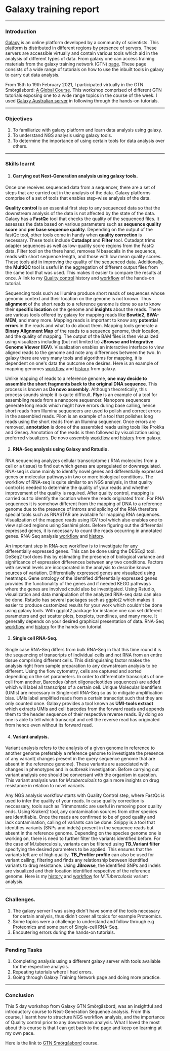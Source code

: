 # **Galaxy training report**

---

### **Introduction**

[Galaxy](https://galaxyproject.org/community/) is an online platform developed by a community of scientists. This platform is distributed in different regions by presence of [servers](https://galaxyproject.org/usegalaxy/). These servers are accessible virtually and contain various tools which aid in the analysis of different types of data. From galaxy one can access training materials from the galaxy training network (GTN) [page](https://training.galaxyproject.org/). These page consists  of a wide range of tutorials on how to use the inbuilt tools in galaxy to carry out data analysis. 

From 15th to 19th February 2021, I participated virtually in the GTN Smörgåsbord: [A Global Course](https://training.galaxyproject.org/training-material/smorgasbord.html). This workshop comprised of different GTN tutorials exposing one to a wide range topics in the course of the week. I used [Galaxy Australian server](https://usegalaxy.org.au/) in following through the hands-on tutorials. 

---

### **Objectives**
1. To familiarize with galaxy platform and learn data analysis using galaxy.
2. To understand NGS analysis using galaxy tools.
3. To determine the importance of using certain tools for data analysis over others.

---

### **Skills learnt**

1. #### **Carrying out Next-Generation analysis using galaxy tools.**

Once one receives sequenced data from a sequencer, there are a set of steps that are carried out in the analysis of the data. Galaxy platforms comprise of a set of tools that enables step-wise analysis of the data. 

**Quality control** is an essential first step to any sequenced data so that the downstream analysis of the data is not affected by the state of the data. Galaxy has a **FastQc** tool that checks the quality of the sequenced files. It assesses the data based on various parameters such as **sequence quality score** and **per base sequence quality**. Depending on the output of the fastQc tool, other tools come in handy when **quality correction** is necessary. These tools include **Cutadapt** and **Filter** tool. Cutadapt trims adapter sequences as well as low-quality score regions from the FastQ data. Filter tool on the there hand, removes N basecalls in the sequence, reads with short sequence length, and those with low mean quality scores. These tools aid in improving the quality of the sequenced data. Additionally, the **MultiQC** tool is useful in the aggregation of different output files from the same tool that was used. This makes it easier to compare the results at once. A link to my [Quality control](https://usegalaxy.org.au/u/rosewambui/h/quality-control) history and [workflow](https://usegalaxy.org.au/u/rosewambui/w/workflow-constructed-from-history-quality-control) of the hands-on tutorial.
  
Sequencing tools such as Illumina produce short reads of sequences whose genomic context and their location on the genome is not known. Thus **alignment** of the short reads to a reference genome is done so as to know their **specific location** on the genome and **insights** about the reads. There are various tools offered by galaxy for mapping reads like **Bowtie2, BWA-MEM**, and many more. Mapping reads is important to know any **potential errors** in the reads and what to do about them. Mapping tools generate a **Binary Alignment Map** of the reads to a sequence genome, their location, and the quality of mapping. The output of the BAM files is then visualized using visualizers including (but not limited to) **JBrowse and Integrative Genome Viewer (IGV)**. Visualization enables an interactive interface to view aligned reads to the genome and note any differences between the two. In galaxy there are very many tools and algorithms for mapping, it is dependent on one's data the outcome one desires. Here is an example of mapping genomes [workflow](https://usegalaxy.org.au/u/rosewambui/w/workflow-constructed-from-history-sequence-mapping) and [history](https://usegalaxy.org.au/u/rosewambui/h/sequence-mapping) from galaxy.
    
Unlike mapping of reads to a reference genome, **one may decide to assemble the short fragments back to the original DNA sequence**. This process is known as **De novo assembly**. Although theoretically, this process sounds simple it is quite difficult. **Flye** is an example of a tool for assembling reads from a nanopore sequencer. Nanopore sequencers generate long reads which might have errors during base calling, hence short reads from Illumina sequencers are used to polish and correct errors in the assembled reads. Pilon is an example of a tool that polishes long reads using the short reads from an Illumina sequencer. Once errors are removed, **annotation** is done of the assembled reads using tools like Prokka and Geseq. Annotation of the reads is then followed by visualization using preferred visualizers. De novo assembly [workflow](https://usegalaxy.org.au/u/rosewambui/w/workflow-constructed-from-history-chloroplast-genome-assembly) and [history](https://usegalaxy.org.au/u/rosewambui/h/chloroplast-genome-assembly) from galaxy.
	
2. #### **RNA-Seq analysis using Galaxy and Rstudio.**

RNA sequencing analyzes cellular transcriptome ( RNA molecules from a cell or a tissue) to find out which genes are upregulated or downregulated. RNA-seq is done mainly to identify novel genes and differentially expressed genes or molecular pathways in two or more biological conditions. The workflow of RNA-seq is quite similar to an NGS analysis, in that quality control is needed to determine the quality of your reads and whether improvement of the quality is required. After quality control, mapping is carried out to identify the location where the reads originated from. For RNA sequences it is somehow different from the mapping of DNA to a reference genome due to the presence of introns and splicing of the RNA therefore special tools such as RNASTAR are available for mapping RNA sequences. Visualization of the mapped reads using IGV tool which also enables one to view spliced regions using Sashimi plots. Before figuring out the differential expressed genes, it is necessary to count the reads occurring in annotated genes. RNA-Seq analysis [workflow](https://usegalaxy.org.au/u/rosewambui/w/workflow-constructed-from-history-rna-seqanalysis) and [history](https://usegalaxy.org.au/u/rosewambui/h/rna-seq).
   
An important step in RNA-seq workflow is to investigate for any differentially expressed genes. This can be done using the DESEq2 tool. DeSeq2 tool does this by estimating the presence of biological variance and significance of expression differences between any two conditions. Factors with several levels are incorporated in the analysis to describe known sources of variation. Differentially expressed genes are visualized using heatmaps. Gene ontology of the identified differentially expressed genes provides the functionality of the genes and if needed KEGG pathways where the genes are involved could also be investigated. Using Rstudio, visualization and data manipulation of the analyzed RNA-seq data can also be done. Rstudio has several packages such as ggplot2 which makes it easier to produce customized results for your work which couldn't be done using galaxy tools. With ggplot2 package for instance one can set different parameters and get scatter plots, boxplots, trendlines, and many more. It generally depends on your desired graphical presentation of data. RNA-Seq [workflow](https://usegalaxy.org.au/u/rosewambui/w/workflow-constructed-from-history-rna-deseqanalysis) and [history](https://usegalaxy.org.au/u/rosewambui/w/workflow-constructed-from-history-rna-seqanalysis) for the hands-on tutorial.

3. #### **Single cell RNA-Seq.**

Single case RNA-Seq differs from bulk RNA-Seq in that this time round it is the sequencing of transcripts of individual cells and not RNA from an entire tissue comprising different cells. This distinguishing factor makes the analysis right from sample preparation to any downstream analysis to be different. Using the flow cytometry, cells are captured and sorted depending on the set parameters. In order to differentiate transcripts of one cell from another, Barcodes (short oligonucleotides sequences) are added which will label all transcripts of a certain cell. Unique Molecular Identifiers (UMIs) are necessary in Single-cell RNA-Seq so as to mitigate amplification bias. UMIs label amplified reads from a certain transcript such that they are only counted once. Galaxy provides a tool known as **UMI-tools extract** which extracts UMIs and cell barcodes from the forward reads and appends them to the header sequence of their respective reverse reads. By doing so one is able to tell which transcript and cell the reverse read has originated from hence even without its forward read.

4. #### **Variant analysis.**

Variant analysis refers to the analysis of a given genome in reference to another genome preferably a reference genome to investigate the presence of any variant( changes present in the query sequence genome that are absent in the reference genome). These variants are associated with changes in phenotypes and in outbreak investigation. Before carrying out variant analysis one should be conversant with the organism in question. This variant analysis was for *M.tuberculosis* to gain more insights on drug resistance in relation to novel variants.

Any NGS analysis workflow starts with Quality Control step, where FastQc is used to infer the quality of your reads. In case quality correction is neccessary, tools such as Trimmomatic are useful in removing poor quality ends. Using Kraken2 tool, any contamination sources from other species are identifiable. Once the reads are confirmed to be of good quality and lack contamination, calling of variants can be done. Snippy is a tool that identifies variants (SNPs and indels) present in the sequence reads but absent in the reference genome. Depending on the species genome one is working on, there is need to further filter the variants identified before. For the case of M.tuberculosis, variants can be filtered using **TB_Variant filter** specifying the desired parameters to be applied. This ensures that the variants left are of high quality. **TB_Profiler profile** can also be used for variant calling, filtering and finds any relationship between identified variants to drug resistance. Using **JBrowse**, the identified SNPs and indels are visualized and their location identified respective of the reference genome. Here is my [history](https://usegalaxy.org.au/u/rosewambui/h/mtuberculosis-variant-analysis) and [workflow](https://usegalaxy.org.au/u/rosewambui/w/workflow-constructed-from-history-mtuberculosis-variant-analysis) for *M.Tuberculosis* variant analysis.

---

### **Challenges.**

1. The galaxy server I was using didn't have some of the tools necessary for certain analysis, thus didn't cover all topics for example Proteomics.
2. Some topics were a challenge to understand and follow through e.g Proteomics and some part of Single-cell RNA-Seq.
3. Encoutering errors during the hands-on tutorials.

---

### **Pending Tasks**

1. Completing analysis using a different galaxy server with tools available for the respective analysis.
2. Repeating tutorials where I had errors.
3. Going through Galaxy Training Network page and doing more practice.

---

### **Conclusion**

This 5 day workshop from Galaxy GTN Smörgåsbord, was an insightful and introductory course to Next-Generation Sequence analysis. From this course, I learnt how to structure NGS workflow analysis, and the importance of Quality control prior to any downstream analysis. What I loved the most about this course is that I can get back to the page and keep on learning at my own pace.

Here is the link to [GTN Smörgåsbord](https://shiltemann.github.io/global-galaxy-course/workshop) course.



